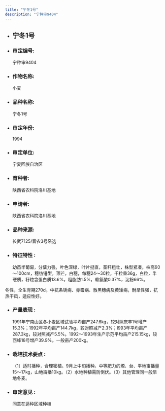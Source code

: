 ```yaml
---
title: "宁冬1号"
description: "宁种审9404"
---
```

* ## 宁冬1号
* ###  审定编号:  
   宁种审9404

*  ### 作物名称:  
   小麦

*   ###  品种名称: 
    宁冬1号

*   ### 审定年份: 
    1994

*   ### 审定单位:  
    宁夏回族自治区

*   ### 育种者:  
    陕西省农科院洛川基地

*   ### 申请者:  
    陕西省农科院洛川基地

*   ### 品种来源:  
    长武7125/晋农3号系选

*   ### 特征特性 : 
    幼苗半葡匐，分蘖力强，叶色深绿，叶片挺直，茎秆粗壮，株型紧凑，株高90～100cm，穗纺锤型，顶芒，白穗，每穗24～30粒，千粒重36g，白粒，半硬质，籽粒含蛋白质13.6%，粗脂肪1.5%，赖氨酸0.37%，淀粉66%。
冬性，全生育期270d。中抗条锈病、赤霉病、散黑穗病及黄矮病，耐旱性强，抗热干风，适应性好。


*   ### 产量表现 : 
    1991年宁南山区冬小麦区域试验平均亩产247.6kg，较对照庆丰1号增产15.3%；1992年平均亩产144.7kg，较对照减产2.3%；l993年平均亩产287.3kg，较对照减产5.5%。1992～1993年生产示范平均亩产215.15kg，较西峰18号增产39.9%。一般亩产200kg。

*   ### 栽培技术要点 : 
    （1）适时播种，合理密植。9月上中旬播种。中等肥力的塬、台、平地亩播量15～17kg，山地亩播10kg。（2）水地种植需防倒伏。（3）其他管理同一般旱地冬麦。 

*   ### 审定意见 : 
    同意在适种区域种植
